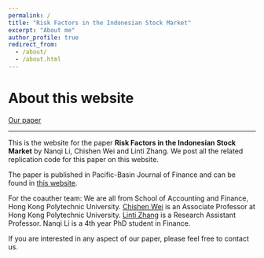 ```yaml
---
permalink: /
title: "Risk Factors in the Indonesian Stock Market"
excerpt: "About me"
author_profile: true
redirect_from: 
  - /about/
  - /about.html
---
```

# About this website

[Our paper](https://sammmar98.github.io/IDN_CSFactor.github.io//Paper.PNG)

-----
This is the website for the paper **Risk Factors in the Indonesian Stock Market** by Nanqi Li, Chishen Wei and Linti Zhang. We post all the related replication code for this paper on this website.


The paper is published in Pacific-Basin Journal of Finance and can be found in [this website](https://www.sciencedirect.com/science/article/pii/S0927538X23002469). 

For the coauther team: We are all from School of Accounting and Finance, Hong Kong Polytechnic University. [Chishen Wei](https://sites.google.com/view/profwei/home) is an Associate Professor at Hong Kong Polytechnic University. [Linti Zhang](https://www.polyu.edu.hk/en/af/people/academic-staff/dr-linti-zhang/) is a Research Assistant Professor. Nanqi Li is a 4th year PhD student in Finance. 

If you are interested in any aspect of our paper, please feel free to contact us.


